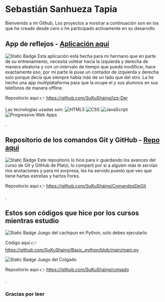 # Sebastián Sanhueza Tapia
Bienvenido a mi Github, Los proyectos a mostrar a continuación son en los que he creado desde cero o he participado activamente en su desarrollo

## App de reflejos - [Aplicación aquí](https://sukushaing.github.io/Izq-Der/ "Aplicación Multiplataforma de reflejos Izquierda - Derecha")
![Static Badge](https://img.shields.io/badge/Empezado%3A-Marzo_--_23-blue)
Esta aplicación está hecha para mi hermano que en parte de su entrenamiento, necesita voltear hacia la izquierda y derecha de manera aleatoria y con un intervalo de tiempo que pueda modificar, hace exactamente eso, por mi parte le puse un contador de izquierda y derecha solo porque decía que siempre había más de un lado que del otro. La he hecho una app multiplataforma para que la ocupe el y sus alumnos en sus teléfonos de manera offline.

Repositorio aquí 👉 https://github.com/SuKuShaing/Izq-Der



Las tecnologías usadas son:
![](https://lh3.googleusercontent.com/drive-viewer/AITFw-zTtDqB0lwGYpCsvUTaUH8Y9HyABWk6gs-pZ2aqWSUmO9ETQhU8jJ5He9u0s7t5YuOPcabU47hgl8AOlKW4INlKaiWsZQ=w1366-h695 "HTML5")  ![CSS](https://lh3.googleusercontent.com/drive-viewer/AITFw-zOUjXxL9B9szlJ_ZGI7CmpE-1YKPmw2RFo2udNYTAdTULaxt68Cvv5ZyF1AnL3jRPXQ7O0Ux7-knYYSm_ewuXP6lswAQ=w1366-h695 "CSS")  ![](https://lh3.googleusercontent.com/drive-viewer/AITFw-zOpA_R-IwcIKtaItaFgvOWJvx5cbEKRYAiHegERZ_xhoLBfscGoBiMJp9ueSxkHXTwB2KD9nCxw5pQqBo_gHW-5RWphg=w1366-h695 "JavaScript")  ![](https://lh3.googleusercontent.com/drive-viewer/AITFw-xq8QrcKm7gBFsc8SjoQgrnG1YlLEDKamy8oJpAKHoNz2KV0eVNm42ZlaxF6eOZU2riTUP21Bja6pMutOEI-3rnldLW5g=w1366-h695 "Progressive Web Apps")

.

## Repositorio de los comandos Git y GitHub - [Repo aquí](https://github.com/SuKuShaing/ComandosDeGit "Aplicación Multiplataforma de reflejos Izquierda - Derecha")
![Static Badge](https://img.shields.io/badge/Empezado%3A-Junio_--_22-blue)
Este repositorio lo hice para ir guardando los avances del curso de Git y GitHub de Platzi, lo compartí por si a alguien más le servían mis anotaciones y para mi sorpresa, les ha servido puesto que veo que tiene hartas estrellas y hartos Forks.

Repositorio aquí 👉 https://github.com/SuKuShaing/ComandosDeGit

.

## Estos son códigos que hice por los cursos mientras estudio
![Static Badge](https://img.shields.io/badge/Empezado%3A-Julio_--_23-violet)
Juego del cachipun en Python, solo debes ejecutarlo

Código aquí 👉 https://github.com/SuKuShaing/Basic_python/blob/main/main.py


![Static Badge](https://img.shields.io/badge/Empezado%3A-Noviembre_--_22-violet) Juego del Colgado

Repositorio aquí 👉 https://github.com/SuKuShaing/colgado

.

### Gracias por leer
<!--
**SuKuShaing/SuKuShaing** is a ✨ _special_ ✨ repository because its `README.md` (this file) appears on your GitHub profile.

Here are some ideas to get you started:

- 🔭 I’m currently working on ...
- 🌱 I’m currently learning ...
- 👯 I’m looking to collaborate on ...
- 🤔 I’m looking for help with ...
- 💬 Ask me about ...
- 📫 How to reach me: ...
- 😄 Pronouns: ...
- ⚡ Fun fact: ...
-->

